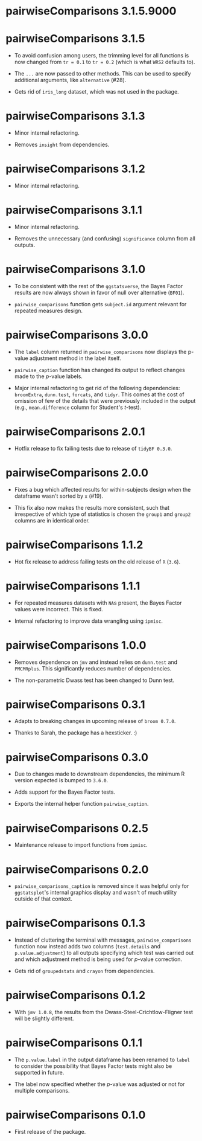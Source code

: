 # pairwiseComparisons 3.1.5.9000

# pairwiseComparisons 3.1.5

  - To avoid confusion among users, the trimming level for all functions is now
    changed from `tr = 0.1` to `tr = 0.2` (which is what `WRS2` defaults to).

  - The `...` are now passed to other methods. This can be used to specify
    additional arguments, like `alternative` (#28).

  - Gets rid of `iris_long` dataset, which was not used in the package.

# pairwiseComparisons 3.1.3

  - Minor internal refactoring.

  - Removes `insight` from dependencies.

# pairwiseComparisons 3.1.2

  - Minor internal refactoring.

# pairwiseComparisons 3.1.1

  - Minor internal refactoring.

  - Removes the unnecessary (and confusing) `significance` column from all
    outputs.

# pairwiseComparisons 3.1.0

  - To be consistent with the rest of the `ggstatsverse`, the Bayes Factor
    results are now always shown in favor of null over alternative (`BF01`).

  - `pairwise_comparisons` function gets `subject.id` argument relevant for
    repeated measures design.

# pairwiseComparisons 3.0.0

  - The `label` column returned in `pairwise_comparisons` now displays the
    p-value adjustment method in the label itself.

  - `pairwise_caption` function has changed its output to reflect changes made
    to the *p*-value labels.

  - Major internal refactoring to get rid of the following dependencies:
    `broomExtra`, `dunn.test`, `forcats`, and `tidyr`. This comes at the cost of
    omission of few of the details that were previously included in the output
    (e.g., `mean.difference` column for Student's *t*-test).

# pairwiseComparisons 2.0.1

  - Hotfix release to fix failing tests due to release of `tidyBF 0.3.0`.

# pairwiseComparisons 2.0.0

  - Fixes a bug which affected results for within-subjects design when the
    dataframe wasn't sorted by `x` (#19).

  - This fix also now makes the results more consistent, such that irrespective
    of which type of statistics is chosen the `group1` and `group2` columns are
    in identical order.

# pairwiseComparisons 1.1.2

  - Hot fix release to address failing tests on the old release of `R` (`3.6`).

# pairwiseComparisons 1.1.1

  - For repeated measures datasets with `NA`s present, the Bayes Factor values
    were incorrect. This is fixed.

  - Internal refactoring to improve data wrangling using `ipmisc`.

# pairwiseComparisons 1.0.0

  - Removes dependence on `jmv` and instead relies on `dunn.test` and
    `PMCMRplus`. This significantly reduces number of dependencies.

  - The non-parametric Dwass test has been changed to Dunn test.

# pairwiseComparisons 0.3.1

  - Adapts to breaking changes in upcoming release of `broom 0.7.0`.

  - Thanks to Sarah, the package has a hexsticker. :)

# pairwiseComparisons 0.3.0

  - Due to changes made to downstream dependencies, the minimum R version
    expected is bumped to `3.6.0`.

  - Adds support for the Bayes Factor tests.

  - Exports the internal helper function `pairwise_caption`.

# pairwiseComparisons 0.2.5

  - Maintenance release to import functions from `ipmisc`.

# pairwiseComparisons 0.2.0

  - `pairwise_comparisons_caption` is removed since it was helpful only for
    `ggstatsplot`'s internal graphics display and wasn't of much utility outside
    of that context.

# pairwiseComparisons 0.1.3

  - Instead of cluttering the terminal with messages, `pairwise_comparisons`
    function now instead adds two columns (`test.details` and
    `p.value.adjustment`) to all outputs specifying which test was carried out
    and which adjustment method is being used for *p*-value correction.

  - Gets rid of `groupedstats` and `crayon` from dependencies.

# pairwiseComparisons 0.1.2

  - With `jmv 1.0.8`, the results from the Dwass-Steel-Crichtlow-Fligner test
    will be slightly different.

# pairwiseComparisons 0.1.1

  - The `p.value.label` in the output dataframe has been renamed to `label` to
    consider the possibility that Bayes Factor tests might also be supported in
    future.

  - The label now specified whether the *p*-value was adjusted or not for
    multiple comparisons.

# pairwiseComparisons 0.1.0

  - First release of the package.

